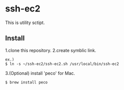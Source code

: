 # ssh-ec2
This is utility sctipt.

## Install
1.clone this repository.
2.create symblic link.
```
ex.)
$ ln -s ~/ssh-ec2/ssh-ec2.sh /usr/local/bin/ssh-ec2
```
3.(Optional) install 'peco' for Mac.
```
$ brew install peco
```
